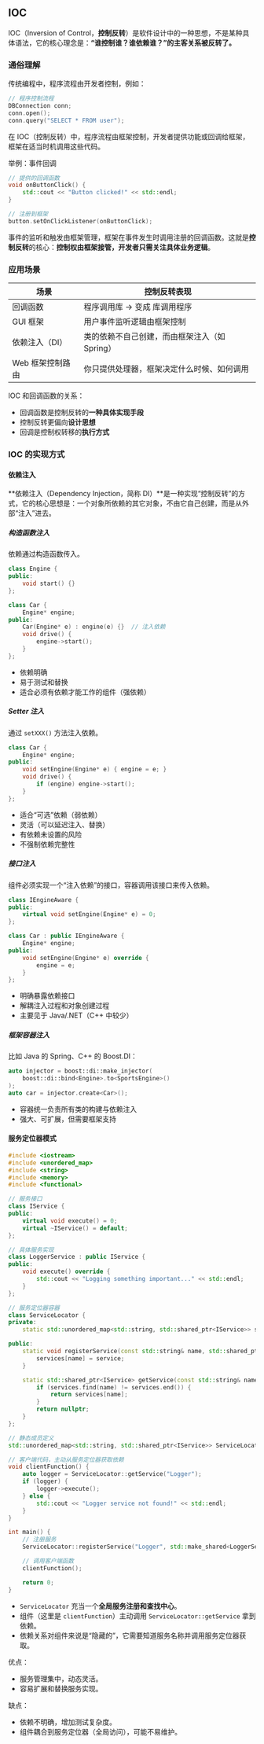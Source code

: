 ## IOC

IOC（Inversion of Control，**控制反转**）是软件设计中的一种思想，不是某种具体语法，它的核心理念是：**“谁控制谁？谁依赖谁？”的主客关系被反转了。**

### 通俗理解

传统编程中，程序流程由开发者控制，例如：

```cpp
// 程序控制流程
DBConnection conn;
conn.open();
conn.query("SELECT * FROM user");
```

在 IOC（控制反转）中，程序流程由框架控制，开发者提供功能或回调给框架，框架在适当时机调用这些代码。

举例：事件回调

```cpp
// 提供的回调函数
void onButtonClick() {
    std::cout << "Button clicked!" << std::endl;
}

// 注册到框架
button.setOnClickListener(onButtonClick);
```

事件的监听和触发由框架管理，框架在事件发生时调用注册的回调函数。这就是**控制反转**的核心：**控制权由框架接管，开发者只需关注具体业务逻辑**。

### 应用场景

| 场景             | 控制反转表现                                  |
| ---------------- | --------------------------------------------- |
| 回调函数         | 程序调用库 → 变成 库调用程序                  |
| GUI 框架         | 用户事件监听逻辑由框架控制                    |
| 依赖注入（DI）   | 类的依赖不自己创建，而由框架注入（如 Spring） |
| Web 框架控制路由 | 你只提供处理器，框架决定什么时候、如何调用    |

IOC 和回调函数的关系：

- 回调函数是控制反转的**一种具体实现手段**
- 控制反转更偏向**设计思想**
- 回调是控制权转移的**执行方式**

### IOC 的实现方式

#### 依赖注入

**依赖注入（Dependency Injection，简称 DI）**是一种实现“控制反转”的方式，它的核心思想是：一个对象所依赖的其它对象，不由它自己创建，而是从外部“注入”进去。

##### 构造函数注入

依赖通过构造函数传入。

```cpp
class Engine {
public:
    void start() {}
};

class Car {
    Engine* engine;
public:
    Car(Engine* e) : engine(e) {}  // 注入依赖
    void drive() {
        engine->start();
    }
};
```

- 依赖明确
- 易于测试和替换
- 适合必须有依赖才能工作的组件（强依赖）

##### Setter 注入

通过 `setXXX()` 方法注入依赖。

```cpp
class Car {
    Engine* engine;
public:
    void setEngine(Engine* e) { engine = e; }
    void drive() {
        if (engine) engine->start();
    }
};
```

- 适合“可选”依赖（弱依赖）
- 灵活（可以延迟注入、替换）
- 有依赖未设置的风险
- 不强制依赖完整性

##### 接口注入

组件必须实现一个“注入依赖”的接口，容器调用该接口来传入依赖。

```cpp
class IEngineAware {
public:
    virtual void setEngine(Engine* e) = 0;
};

class Car : public IEngineAware {
    Engine* engine;
public:
    void setEngine(Engine* e) override {
        engine = e;
    }
};
```

- 明确暴露依赖接口
- 解耦注入过程和对象创建过程
- 主要见于 Java/.NET（C++ 中较少）

##### 框架容器注入

比如 Java 的 Spring、C++ 的 Boost.DI：

```cpp
auto injector = boost::di::make_injector(
    boost::di::bind<Engine>.to<SportsEngine>()
);
auto car = injector.create<Car>();
```

- 容器统一负责所有类的构建与依赖注入
- 强大、可扩展，但需要框架支持

#### 服务定位器模式

```cpp
#include <iostream>
#include <unordered_map>
#include <string>
#include <memory>
#include <functional>

// 服务接口
class IService {
public:
    virtual void execute() = 0;
    virtual ~IService() = default;
};

// 具体服务实现
class LoggerService : public IService {
public:
    void execute() override {
        std::cout << "Logging something important..." << std::endl;
    }
};

// 服务定位器容器
class ServiceLocator {
private:
    static std::unordered_map<std::string, std::shared_ptr<IService>> services;

public:
    static void registerService(const std::string& name, std::shared_ptr<IService> service) {
        services[name] = service;
    }

    static std::shared_ptr<IService> getService(const std::string& name) {
        if (services.find(name) != services.end()) {
            return services[name];
        }
        return nullptr;
    }
};

// 静态成员定义
std::unordered_map<std::string, std::shared_ptr<IService>> ServiceLocator::services;

// 客户端代码，主动从服务定位器获取依赖
void clientFunction() {
    auto logger = ServiceLocator::getService("Logger");
    if (logger) {
        logger->execute();
    } else {
        std::cout << "Logger service not found!" << std::endl;
    }
}

int main() {
    // 注册服务
    ServiceLocator::registerService("Logger", std::make_shared<LoggerService>());

    // 调用客户端函数
    clientFunction();

    return 0;
}
```

- `ServiceLocator` 充当一个**全局服务注册和查找中心**。
- 组件（这里是 `clientFunction`）主动调用 `ServiceLocator::getService` 拿到依赖。
- 依赖关系对组件来说是“隐藏的”，它需要知道服务名称并调用服务定位器获取。

优点：

- 服务管理集中，动态灵活。
- 容易扩展和替换服务实现。

缺点：

- 依赖不明确，增加测试复杂度。
- 组件耦合到服务定位器（全局访问），可能不易维护。

